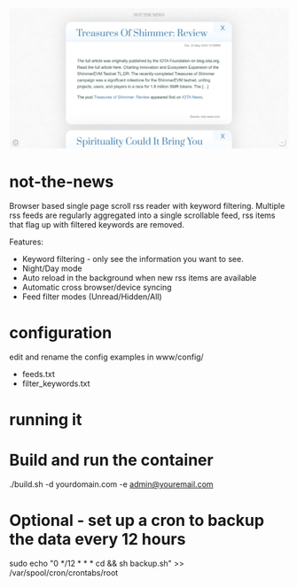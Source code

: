 ![image](screenshot.jpg)

# not-the-news
Browser based single page scroll rss reader with keyword filtering.
Multiple rss feeds are regularly aggregated into a single scrollable feed, rss items that flag up with filtered keywords are removed.

Features:
- Keyword filtering - only see the information you want to see.
- Night/Day mode
- Auto reload in the background when new rss items are available
- Automatic cross browser/device syncing
- Feed filter modes (Unread/Hidden/All)

# configuration

edit and rename the config examples in
www/config/
- feeds.txt
- filter_keywords.txt

# running it

# Build and run the container
./build.sh -d yourdomain.com -e admin@youremail.com

# Optional - set up a cron to backup the data every 12 hours

sudo echo "0 */12 * * * cd <FOLDER WHERE NOT-THE-NEWS IS LOCATED> && sh backup.sh" >> /var/spool/cron/crontabs/root

